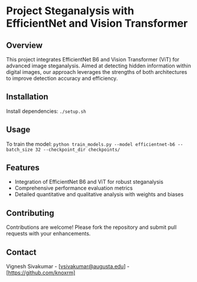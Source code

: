 # Project Steganalysis with EfficientNet and Vision Transformer

## Overview
This project integrates EfficientNet B6 and Vision Transformer (ViT) for advanced image steganalysis. Aimed at detecting hidden information within digital images, our approach leverages the strengths of both architectures to improve detection accuracy and efficiency.

## Installation
Install dependencies: `./setup.sh`

## Usage
To train the model: `python train_models.py --model efficientnet-b6 --batch_size 32 --checkpoint_dir checkpoints/`

## Features
- Integration of EfficientNet B6 and ViT for robust steganalysis
- Comprehensive performance evaluation metrics
- Detailed quantitative and qualitative analysis with weights and biases

## Contributing
Contributions are welcome! Please fork the repository and submit pull requests with your enhancements.

## Contact
Vignesh Sivakumar - [vsivakumar@augusta.edu] - [https://github.com/knoxrm]

